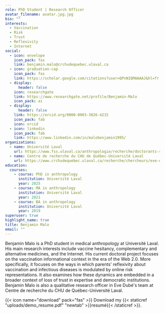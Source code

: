 ```yaml
---
role: PhD Student | Research Officer
avatar_filename: avatar.jpg.jpg
bio: ""
interests:
  - Vaccination
  - Risk
  - Trust
  - Reflexivity
  - Internet
social:
  - icon: envelope
    icon_pack: fas
    link: benjamin.malo@crchudequebec.ulaval.ca
  - icon: graduation-cap
    icon_pack: fas
    link: https://scholar.google.com/citations?user=QPnNIQMAAAAJ&hl=fr
  - display:
      header: false
    icon: researchgate
    link: https://www.researchgate.net/profile/Benjamin-Malo
    icon_pack: ai
  - display:
      header: false
    link: https://orcid.org/0000-0003-3826-4215
    icon_pack: fab
    icon: orcid
  - icon: linkedin
    icon_pack: fab
    link: https://www.linkedin.com/in/malobenjamin1995/
organizations:
  - name: Université Laval
    url: https://www.fss.ulaval.ca/anthropologie/recherche/doctorants-stagiaires-postdoctoraux/benjamin-malo
  - name: Centre de recherche du CHU de Québec-Université Laval
    url: https://www.crchudequebec.ulaval.ca/recherche/chercheurs/eve-dube/
education:
  courses:
    - course: PhD in anthropology
      institution: Université Laval
      year: 2025
    - course: MA in anthropology
      institution: Université Laval
      year: 2021
    - course: BA in anthropology
      institution: Université Laval
      year: 2019
superuser: true
highlight_name: true
title: Benjamin Malo
email: ""
---
```

Benjamin Malo is a PhD student in medical anthropology at Université Laval. His main research interests include vaccine hesitancy, complementary and alternative medicines, and the Internet. His current doctoral project focuses on the vaccination informational context in the era of the Web 2.0. More specifically, it focuses on the ways in which parents' reflexivity about vaccination and infectious diseases is modulated by online risk representations. It also examines how these dynamics are embedded in a broader context of loss of trust in expertise and democratic institutions. Benjamin Malo is also a qualitative research officer in Eve Dubé's team at Centre de recherche du CHU de Québec-Université Laval.

{{< icon name="download" pack="fas" >}} Download my {{< staticref "uploads/demo_resume.pdf" "newtab" >}}resumé{{< /staticref >}}.